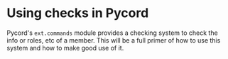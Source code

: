 # Using checks in Pycord
Pycord's ``ext.commands`` module provides a checking system to check the info or roles, etc of a member.
This will be a full primer of how to use this system and how to make good use of it.